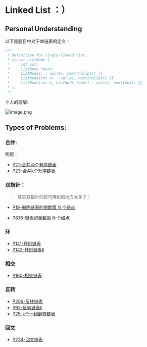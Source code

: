 # Linked List ：）

## Personal Understanding

<!-- > 我主要使用C++进行算法上的练习，所以记录一下在练习过程中遇到的问题、并对其进行一点总结。 -->

以下是题目中对于单链表的定义！
```c++
/**
 * Definition for singly-linked list.
 * struct ListNode {
 *     int val;
 *     ListNode *next;
 *     ListNode() : val(0), next(nullptr) {}
 *     ListNode(int x) : val(x), next(nullptr) {}
 *     ListNode(int x, ListNode *next) : val(x), next(next) {}
 * };
 */
 ```

个人的理解:

![image.png](https://s2.loli.net/2022/03/24/9niu8U3OLa1vGKo.png)

## Types of Problems:

### 合并:

例题：
* [P21-合并两个有序链表](https://github.com/xxxVincent-L/algorithm-training/Problems/Top100/P21-Merge-two-sorted-list.md)
*  [P23-合并k个升序链表](https://github.com/xxxVincent-L/algorithm-training/Problems/Top100/P23-Merge-k-Sorted-Lists.md)


### 双指针：
> 其实双指针的技巧用到的地方太多了！

*  [P19-删除链表的倒数第 N 个结点](https://github.com/xxxVincent-L/algorithm-training/Problems/Top100/P19-Remove-Nth-Node-From-End-of-List.md)

* [P876-链表的倒数第 N 个结点](https://github.com/xxxVincent-L/algorithm-training/Problems/Top100/P876-Middle-of-the-Linked-List.md)


### 环

* [P141-环形链表](https://github.com/xxxVincent-L/algorithm-training/Problems/Top100/P141-Linked-List-Cycle.md)
*  [P142-环形链表Ⅱ](https://github.com/xxxVincent-L/algorithm-training/Problems/Top100/P142-Linked-List-Cycle-Ⅱ.md)


### 相交

* [P160-相交链表](https://github.com/xxxVincent-L/algorithm-training/Problems/Top100/P160-Intersection-of-Two-Linked-List.md)

### 反转
* [P206-反转链表](https://github.com/xxxVincent-L/algorithm-training/Problems/Top100/P206-Reverse-Linked-List.md)
* [P92-反转链表Ⅱ](https://github.com/xxxVincent-L/algorithm-training/Problems/Top100/P92-Reverse-Linked-List-Ⅱ.md)
* [P25-k个一组翻转链表](https://github.com/xxxVincent-L/algorithm-training/Problems/Top100/P25-Reverse-Nodes-in-k-Group.md)
### 回文
* [P234-回文链表](https://github.com/xxxVincent-L/algorithm-training/Problems/Top100/P234-Palindrome-Linked-List.md)

